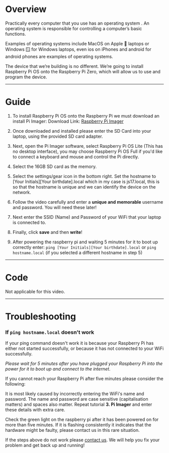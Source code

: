 # Overview
Practically every computer that you use has an operating system . An operating system is responsible for controlling a computer’s basic functions.

Examples of operating systems include MacOS on Apple 🍎 laptops or Windows 🪟 for Windows laptops, even ios on iPhones and android for android phones are examples of operating systems.

The device that we’re building is no different. We’re going to install Raspberry Pi OS onto the Raspberry Pi Zero, which will allow us to use and program the device.

---
# Guide
1. To install Raspberry Pi OS onto the Raspberry Pi we must download an install Pi Imager:
Download Link: [Raspberry Pi Imager](https://www.raspberrypi.com/software/)

2. Once downloaded and installed please enter the SD Card into your laptop, using the provided SD card adapter.

3. Next, open the Pi Imager software, select Raspberry Pi OS Lite (This has no desktop interface), you may choose Raspberry Pi OS Full if you'd like to connect a keyboard and mouse and control the Pi directly.

4. Select the 16GB SD card as the memory.

5. Select the settings/gear icon in the bottom right. Set the hostname to [Your Initials][Your birthdate].local which in my case is js17.local, this is so that the hostname is unique and we can identify the device on the network.

6. Follow the video carefully and enter a **unique and memorable** username and password. You will need these later!

7. Next enter the SSID (Name) and Password of your WiFi that your laptop is connected to.

8. Finally, click **save** and then **write**!

9. After powering the raspberry pi and waiting 5 minutes for it to boot up correctly enter:
`ping [Your Initials][Your birthdate].local` or `ping hostname.local` (if you selected a different hostname in step 5)

---
# Code
Not applicable for this video.

---
# Troubleshooting

### If `ping hostname.local` doesn't work
If your ping command doesn't work it is because your Raspberry Pi has either not started successfully, or because it has not connected to your WiFi successfully. 

*Please wait for 5 minutes after you have plugged your Raspberry Pi into the power for it to boot up and connect to the internet*. 

If you cannot reach your Raspberry Pi after five minutes please consider the following:

It is most likely caused by incorrectly entering the WiFi's name and password. The name and password are case sensitive (capitalisation matters) and spaces also matter. Repeat tutorial **3. Pi Imager** and enter these details with extra care. 

Check the green light on the raspberry pi after it has been powered on for more than five minutes. If it is flashing consistently it indicates that the hardware might be faulty, please contact us in this rare situation.

If the steps above do not work please [contact us](https://jambyte.io/contact). We will help you fix your problem and get back up and running!